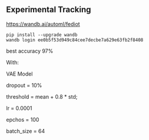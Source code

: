 ## Experimental Tracking
https://wandb.ai/automl/fediot

```
pip install --upgrade wandb
wandb login ee0b5f53d949c84cee7decbe7a629e63fb2f8408
```
best accuracy 97%

With:

VAE Model

dropout = 10%

threshold = mean + 0.8 * std;

lr = 0.0001

epchos = 100

batch_size = 64
